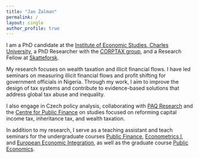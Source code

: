 ```yaml
---
title: "Jan Žalman"
permalink: /
layout: single
author_profile: true
---
```


I am a PhD candidate at the [Institute of Economic Studies, Charles University](https://ies.fsv.cuni.cz/en), a PhD Researcher with the [CORPTAX group](https://centreforpublicfinance.eu/), and a Research Fellow at [Skatteforsk](https://www.nmbu.no/en/research/skatteforsk-tax-center).

My research focuses on wealth taxation and illicit financial flows. I have led seminars on measuring illicit financial flows and profit shifting for government officials in Nigeria. Through my work, I aim to improve the design of tax systems and contribute to evidence-based solutions that address global tax abuse and inequality.

I also engage in Czech policy analysis, collaborating with [PAQ Research](https://www.paqresearch.cz/) and the [Centre for Public Finance](https://centreforpublicfinance.eu/) on studies focused on reforming capital income tax, inheritance tax, and wealth taxation.

In addition to my research, I serve as a teaching assistant and teach seminars for the undergraduate courses [Public Finance](https://is.cuni.cz/studium/eng/predmety/index.php?do=predmet&kod=JEB025), [Econometrics I](https://is.cuni.cz/studium/eng/predmety/index.php?do=predmet&kod=JEB109), and [European Economic Integration](https://is.cuni.cz/studium/eng/predmety/index.php?do=predmet&kod=JEB026), as well as the graduate course [Public Economics](https://is.cuni.cz/studium/eng/predmety/index.php?do=predmet&kod=JEM203).

